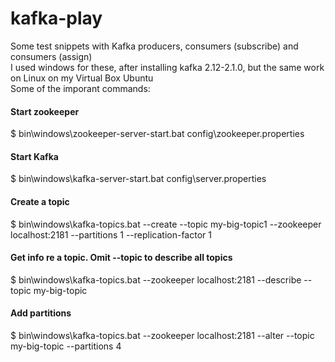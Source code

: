 # kafka-play
Some test snippets with Kafka producers, consumers (subscribe) and consumers (assign)  
I used windows for these, after installing kafka 2.12-2.1.0, but the same work on Linux on my Virtual Box Ubuntu     
Some of the imporant commands:  
#### Start zookeeper  
$ bin\windows\zookeeper-server-start.bat config\zookeeper.properties  

#### Start Kafka
$ bin\windows\kafka-server-start.bat config\server.properties  

#### Create a topic
$ bin\windows\kafka-topics.bat --create --topic my-big-topic1 --zookeeper localhost:2181 --partitions 1 --replication-factor 1  

#### Get info re a topic. Omit --topic to describe all topics  
$ bin\windows\kafka-topics.bat --zookeeper localhost:2181 --describe --topic my-big-topic  

#### Add partitions  
$ bin\windows\kafka-topics.bat --zookeeper localhost:2181 --alter --topic my-big-topic --partitions 4  
